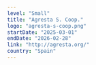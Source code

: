 ```yaml
---
level: "Small"
title: "Agresta S. Coop."
logo: "agresta-s-coop.png"
startDate: "2025-03-01"
endDate: "2026-02-28"
link: "http://agresta.org/"
country: "Spain"
---
```

